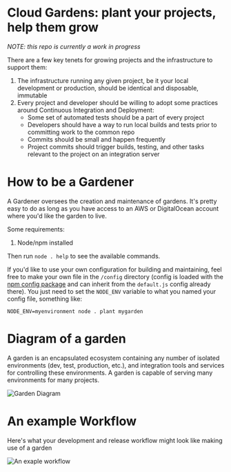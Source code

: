 # Cloud Gardens: plant your projects, help them grow

*NOTE: this repo is currently a work in progress*

There are a few key tenets for growing projects and the infrastructure to support them:

1. The infrastructure running any given project, be it your local development or production, should be identical and disposable, immutable
2. Every project and developer should be willing to adopt some practices around Continuous Integration and Deployment:
    * Some set of automated tests should be a part of every project
    * Developers should have a way to run local builds and tests prior to committing work to the common repo
    * Commits should be small and happen frequently
    * Project commits should trigger builds, testing, and other tasks relevant to the project on an integration server

# How to be a Gardener

A Gardener oversees the creation and maintenance of gardens.  It's pretty easy to do as long as you have access to an AWS or DigitalOcean account where you'd like the garden to live.

Some requirements:
1. Node/npm installed

Then run `node . help` to see the available commands.

If you'd like to use your own configuration for building and maintaining, feel free to make your own file in the `/config` directory (config is loaded with the [npm config package](https://www.npmjs.com/package/config) and can inherit from the `default.js` config already there).  You just need to set the `NODE_ENV` variable to what you named your config file, something like:

```
NODE_ENV=myenvironment node . plant mygarden
```

# Diagram of a garden

A garden is an encapsulated ecosystem containing any number of isolated environments (dev, test, production, etc.), and integration tools and services for controlling these environments.  A garden is capable of serving many environments for many projects.

![Garden Diagram](https://raw.githubusercontent.com/rockholla/cloud-gardens/master/docs/diagram.jpg)

# An example Workflow

Here's what your development and release workflow might look like making use of a garden

![An exaple workflow](https://raw.githubusercontent.com/rockholla/cloud-gardens/master/docs/example-workflow.jpg)